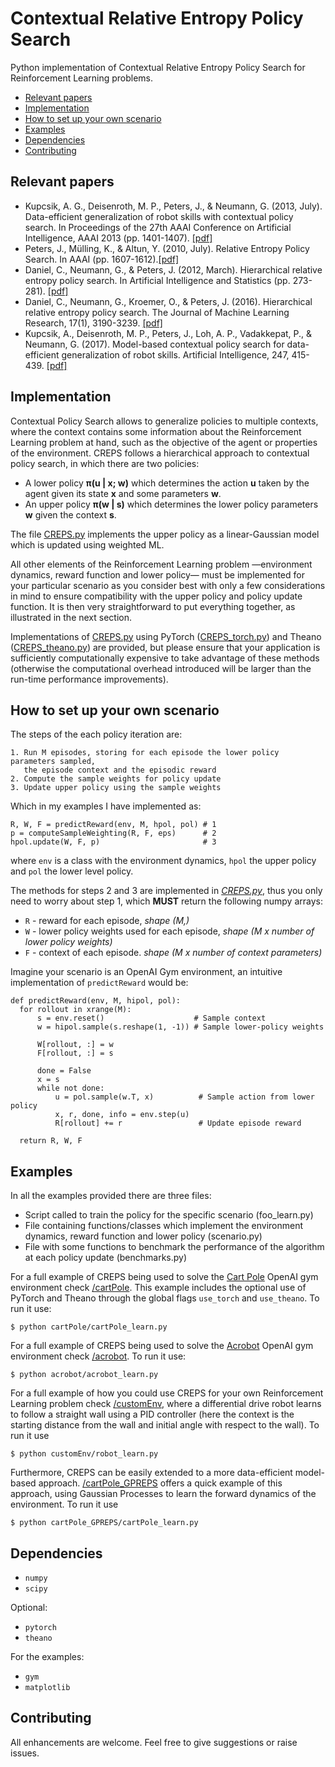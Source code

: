 # Contextual Relative Entropy Policy Search

Python implementation of Contextual Relative Entropy Policy Search for Reinforcement Learning problems.

- [Relevant papers](#relevant-papers)
- [Implementation](#implementation)
- [How to set up your own scenario](#how-to-set-up-your-own-scenario)
- [Examples](#examples)
- [Dependencies](#dependencies)
- [Contributing](#contributing)

## Relevant papers
 * Kupcsik, A. G., Deisenroth, M. P., Peters, J., & Neumann, G. (2013, July). Data-efficient generalization of robot skills with contextual policy search. In Proceedings of the 27th AAAI Conference on Artificial Intelligence, AAAI 2013 (pp. 1401-1407). [[pdf]](https://www.aaai.org/ocs/index.php/AAAI/AAAI13/paper/viewFile/6322/6842)
 * Peters, J., Mülling, K., & Altun, Y. (2010, July). Relative Entropy Policy Search. In AAAI (pp. 1607-1612).[[pdf]](http://www.aaai.org/ocs/index.php/AAAI/AAAI10/paper/viewFile/1851/2264)
 * Daniel, C., Neumann, G., & Peters, J. (2012, March). Hierarchical relative entropy policy search. In Artificial Intelligence and Statistics (pp. 273-281). [[pdf]](http://www.jmlr.org/proceedings/papers/v22/daniel12/daniel12.pdf)
 * Daniel, C., Neumann, G., Kroemer, O., & Peters, J. (2016). Hierarchical relative entropy policy search. The Journal of Machine Learning Research, 17(1), 3190-3239. [[pdf]](http://www.jmlr.org/papers/volume17/15-188/15-188.pdf)
 * Kupcsik, A., Deisenroth, M. P., Peters, J., Loh, A. P., Vadakkepat, P., & Neumann, G. (2017). Model-based contextual policy search for data-efficient generalization of robot skills. Artificial Intelligence, 247, 415-439. [[pdf]](http://eprints.lincoln.ac.uk/25774/1/Kupcsik_AIJ_2015.pdf)

## Implementation

Contextual Policy Search allows to generalize policies to multiple contexts, where the context contains some information about the Reinforcement Learning problem at hand, such as the objective of the agent or properties of the environment. CREPS follows a hierarchical approach to contextual policy search, in which there are two policies:
 * A lower policy __&pi;(u | x; w)__ which determines the action __u__ taken by the agent given its state __x__ and some parameters __w__.
 * An upper policy __&pi;(w | s)__  which determines the lower policy parameters __w__ given the context __s__.

The file [CREPS.py](CREPS.py) implements the upper policy as a linear-Gaussian model which is updated using weighted ML.

All other elements of the Reinforcement Learning problem &mdash;environment dynamics, reward function and lower policy&mdash; must be implemented for your particular scenario as you consider best with only a few considerations in mind to ensure compatibility with the upper policy and policy update function. It is then very straightforward to put everything together, as illustrated in the next section.

Implementations of [CREPS.py](CREPS.py) using PyTorch ([CREPS_torch.py](CREPS_torch.py)) and Theano ([CREPS_theano.py](CREPS_theano.py)) are provided, but please ensure that your application is sufficiently computationally expensive to take advantage of these methods (otherwise the computational overhead introduced will be larger than the run-time performance improvements).

## How to set up your own scenario

The steps of the each policy iteration are:

```
1. Run M episodes, storing for each episode the lower policy parameters sampled,
   the episode context and the episodic reward
2. Compute the sample weights for policy update
3. Update upper policy using the sample weights
```

Which in my examples I have implemented as:

```
R, W, F = predictReward(env, M, hpol, pol) # 1
p = computeSampleWeighting(R, F, eps)      # 2
hpol.update(W, F, p)                       # 3
```
where ``env`` is a class with the environment dynamics, ``hpol`` the upper policy and ``pol`` the lower level policy.

The methods for steps 2 and 3 are implemented in [*CREPS.py*](CREPS.py), thus you only need to worry about step 1, which __MUST__ return the following numpy arrays:
 * ``R`` - reward for each episode, *shape (M,)*
 * ``W`` - lower policy weights used for each episode, *shape (M x number of lower policy weights)*
 * ``F`` - context of each episode. *shape (M x number of context parameters)*

Imagine your scenario is an OpenAI Gym environment, an intuitive implementation of ``predictReward`` would be:

```
def predictReward(env, M, hipol, pol):
  for rollout in xrange(M):
      s = env.reset()                    # Sample context
      w = hipol.sample(s.reshape(1, -1)) # Sample lower-policy weights

      W[rollout, :] = w
      F[rollout, :] = s

      done = False
      x = s
      while not done:
          u = pol.sample(w.T, x)          # Sample action from lower policy
          x, r, done, info = env.step(u)
          R[rollout] += r                 # Update episode reward

  return R, W, F
  ```

## Examples

In all the examples provided there are three files:
 * Script called to train the policy for the specific scenario (foo_learn.py)
 * File containing functions/classes which implement the environment dynamics, reward function and lower policy (scenario.py)
 * File with some functions to benchmark the performance of the algorithm at each policy update (benchmarks.py)

For a full example of CREPS being used to solve the [Cart Pole](https://gym.openai.com/envs/CartPole-v0/) OpenAI gym environment check [/cartPole](/cartPole). This example includes the optional use of PyTorch and Theano through the global flags ``use_torch`` and ``use_theano``. To run it use:
```
$ python cartPole/cartPole_learn.py
```

For a full example of CREPS being used to solve the [Acrobot](https://gym.openai.com/envs/Acrobot-v1/) OpenAI gym environment check [/acrobot](/acrobot). To run it use:
```
$ python acrobot/acrobot_learn.py
```

For a full example of how you could use CREPS for your own Reinforcement Learning problem check [/customEnv](/customEnv), where a differential drive robot learns to follow a straight wall using a PID controller (here the context is the starting distance from the wall and initial angle with respect to the wall). To run it use
```
$ python customEnv/robot_learn.py
```

Furthermore, CREPS can be easily extended to a more data-efficient model-based approach. [/cartPole_GPREPS](/cartPole_GPREPS) offers a quick example of this approach, using Gaussian Processes to learn the forward dynamics of the environment. To run it use
```
$ python cartPole_GPREPS/cartPole_learn.py
```


## Dependencies
 * ``numpy``
 * ``scipy``


Optional:
 * ``pytorch``
 * ``theano``

 For the examples:
 * ```gym```
 * ```matplotlib```

## Contributing

All enhancements are welcome. Feel free to give suggestions or raise issues.
